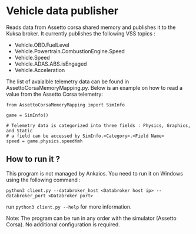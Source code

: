 # Vehicle data publisher

Reads data from Assetto corsa shared memory and publishes it to the Kuksa broker. It currently publishes the following VSS topics :

- Vehicle.OBD.FuelLevel
- Vehicle.Powertrain.CombustionEngine.Speed
- Vehicle.Speed
- Vehicle.ADAS.ABS.isEngaged
- Vehicle.Acceleration

The list of avaialble telemetry data can be found in AssettoCorsaMemoryMapping.py. Below is an example on how to read a value from the Assetto Corsa telemetry:

```
from AssettoCorsaMemoryMapping import SimInfo

game = SimInfo()

# Telemetry data is categorized into three fields : Physics, Graphics, and Static
# a field can be accessed by SimInfo.<Category>.<Field Name>
speed = game.physics.speedKmh
```
## How to run it ?

This program is not managed by Ankaios. You need to run it on Windows using the following command :

```
python3 client.py --databroker_host <Databroker host ip> --databroker_port <Databroker port>
```
run `python3 client.py --help` for more information.

Note: The program can be run in any order with the simulator (Assetto Corsa). No additional configuration is required.

